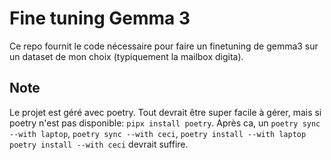 # Fine tuning Gemma 3
Ce repo fournit le code nécessaire pour faire un finetuning de gemma3 sur un 
dataset de mon choix (typiquement la mailbox digita).

## Note
Le projet est géré avec poetry. Tout devrait être super facile à gérer, mais si
poetry n'est pas disponible: `pipx install poetry`. Après ca, un 
`poetry sync --with laptop`, 
`poetry sync --with ceci`,
`poetry install --with laptop` 
`poetry install --with ceci` 
devrait suffire.